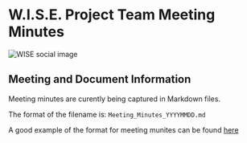 # W.I.S.E. Project Team Meeting Minutes
![WISE social image](https://github.com/PSaaS-Developers/modelling_framework/blob/main/assets/images/wiserepo.png)

## Meeting and Document Information

Meeting minutes are curently being captured in Markdown files.

The format of the filename is: ```Meeting_Minutes_YYYYMMDD.md```

A good example of the format for meeting munites can be found [here](https://github.com/PSaaS-Developers/fire_growth_modelling_documentation/blob/main/Meeting_Minutes_20221026.md#wise-project-meeting-october-26-2022--1400-mdt)
